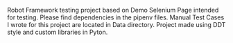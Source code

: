 Robot Framework testing project based on Demo Selenium Page intended for testing.
Please find dependencies in the pipenv files.
Manual Test Cases I wrote for this project are located in Data directory.
Project made using DDT style and custom libraries in Pyton.